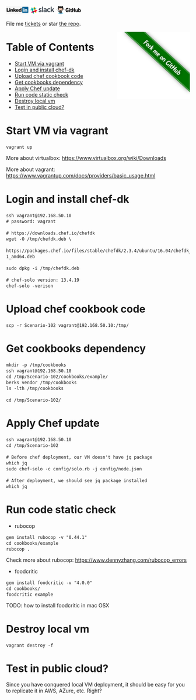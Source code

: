 [![LinkedIn](https://raw.githubusercontent.com/USDevOps/mywechat-slack-group/master/images/linkedin.png)](https://www.linkedin.com/in/dennyzhang001) [![Slack](https://raw.githubusercontent.com/USDevOps/mywechat-slack-group/master/images/slack.png)](https://www.dennyzhang.com/slack) [![Github](https://raw.githubusercontent.com/USDevOps/mywechat-slack-group/master/images/github.png)](https://github.com/DennyZhang)

File me [tickets](https://github.com/DennyZhang/chef-study/issues) or star [the repo](https://github.com/DennyZhang/chef-study).

<a href="https://github.com/DennyZhang?tab=followers"><img align="right" width="200" height="183" src="https://raw.githubusercontent.com/USDevOps/mywechat-slack-group/master/images/fork_github.png" /></a>

Table of Contents
=================

   * [Start VM via vagrant](#start-vm-via-vagrant)
   * [Login and install chef-dk](#login-and-install-chef-dk)
   * [Upload chef cookbook code](#upload-chef-cookbook-code)
   * [Get cookbooks dependency](#get-cookbooks-dependency)
   * [Apply Chef update](#apply-chef-update)
   * [Run code static check](#run-code-static-check)
   * [Destroy local vm](#destroy-local-vm)
   * [Test in public cloud?](#test-in-public-cloud)

# Start VM via vagrant
```
vagrant up
```
More about virtualbox: https://www.virtualbox.org/wiki/Downloads

More about vagrant: https://www.vagrantup.com/docs/providers/basic_usage.html

# Login and install chef-dk
```
ssh vagrant@192.168.50.10
# password: vagrant

# https://downloads.chef.io/chefdk
wget -O /tmp/chefdk.deb \
     https://packages.chef.io/files/stable/chefdk/2.3.4/ubuntu/16.04/chefdk_2.3.4-1_amd64.deb

sudo dpkg -i /tmp/chefdk.deb

# chef-solo version: 13.4.19
chef-solo -verison
```

# Upload chef cookbook code
```
scp -r Scenario-102 vagrant@192.168.50.10:/tmp/
```

# Get cookbooks dependency
```
mkdir -p /tmp/cookbooks
ssh vagrant@192.168.50.10
cd /tmp/Scenario-102/cookbooks/example/
berks vendor /tmp/cookbooks
ls -lth /tmp/cookbooks

cd /tmp/Scenario-102/
```

# Apply Chef update
```
ssh vagrant@192.168.50.10
cd /tmp/Scenario-102

# Before chef deployment, our VM doesn't have jq package
which jq
sudo chef-solo -c config/solo.rb -j config/node.json

# After deployment, we should see jq package installed
which jq
```

# Run code static check
- rubocop
```
gem install rubocop -v "0.44.1"
cd cookbooks/example
rubocop .
```
Check more about rubocop: https://www.dennyzhang.com/rubocop_errors

- foodcritic
```
gem install foodcritic -v "4.0.0"
cd cookbooks/
foodcritic example
```

TODO: how to install foodcritic in mac OSX

# Destroy local vm
```
vagrant destroy -f
```

# Test in public cloud?

Since you have conquered local VM deployment, it should be easy for you to replicate it in AWS, AZure, etc. Right?
